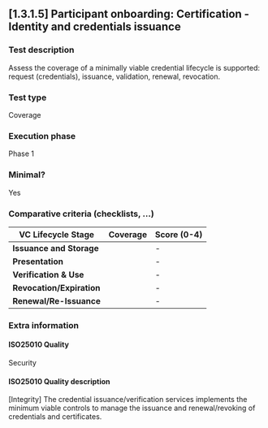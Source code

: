 
## [1.3.1.5] Participant onboarding: Certification - Identity and credentials issuance
 
### Test description
Assess the coverage of a minimally viable credential lifecycle is supported: request (credentials), issuance, validation, renewal, revocation.
 
### Test type
Coverage
 
### Execution phase
Phase 1
 
### Minimal?
Yes

### Comparative criteria (checklists, ...)

| **VC Lifecycle Stage**          | **Coverage** | **Score (0-4)** |
|---------------------------------|--------------|-----------------|
| **Issuance and Storage**        |              | -               |
| **Presentation**                |              | -               |
| **Verification & Use**          |              | -               |
| **Revocation/Expiration**       |              | -               |
| **Renewal/Re-Issuance**         |              | -               |
 
### Extra information
#### ISO25010 Quality
Security
#### ISO25010 Quality description
[Integrity] The credential issuance/verification services implements the minimum viable controls to manage the issuance and renewal/revoking of credentials and certificates.